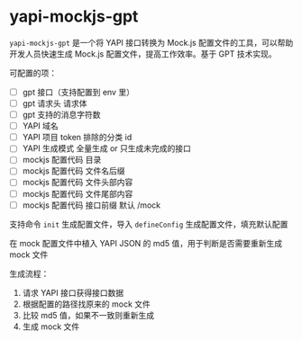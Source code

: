# yapi-mockjs-gpt

`yapi-mockjs-gpt` 是一个将 YAPI 接口转换为 Mock.js 配置文件的工具，可以帮助开发人员快速生成 Mock.js 配置文件，提高工作效率。基于 GPT 技术实现。

可配置的项：

- [ ] gpt 接口（支持配置到 env 里）
- [ ] gpt 请求头 请求体
- [ ] gpt 支持的消息字符数
- [ ] YAPI 域名
- [ ] YAPI 项目 token 排除的分类 id
- [ ] YAPI 生成模式 全量生成 or 只生成未完成的接口
- [ ] mockjs 配置代码 目录
- [ ] mockjs 配置代码 文件名后缀
- [ ] mockjs 配置代码 文件头部内容
- [ ] mockjs 配置代码 文件尾部内容
- [ ] mockjs 配置代码 接口前缀 默认 /mock

支持命令 `init` 生成配置文件，导入 `defineConfig` 生成配置文件，填充默认配置

在 mock 配置文件中植入 YAPI JSON 的 md5 值，用于判断是否需要重新生成 mock 文件

生成流程：

1. 请求 YAPI 接口获得接口数据
2. 根据配置的路径找原来的 mock 文件
3. 比较 md5 值，如果不一致则重新生成
4. 生成 mock 文件
